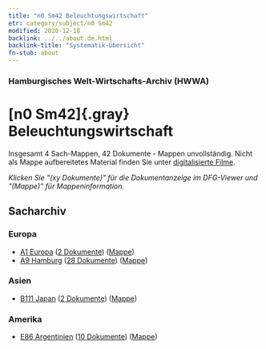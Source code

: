 ```yaml
---
title: "n0 Sm42 Beleuchtungswirtschaft"
etr: category/subject/n0 Sm42
modified: 2020-12-18
backlink: ../../about.de.html
backlink-title: "Systematik-Übersicht"
fn-stub: about
---
```


### Hamburgisches Welt-Wirtschafts-Archiv (HWWA)
# [n0 Sm42]{.gray}&#8201; Beleuchtungswirtschaft&#160; 




Insgesamt 4 Sach-Mappen, 42 Dokumente - Mappen unvollständig.
Nicht als Mappe aufbereitetes Material finden Sie unter [digitalisierte Filme](/film/h1_sh).

_Klicken Sie "(xy Dokumente)" für die Dokumentanzeige im DFG-Viewer und "(Mappe)" für Mappeninformation._

## Sacharchiv




### Europa

- [A1 Europa](../../../geo/about.de.html#A1) (<a href="https://dfg-viewer.de/show/?tx_dlf[id]=https://pm20.zbw.eu/mets/sh/1408xx/140892/1458xx/145846/public.mets.de.xml" target="_blank">2 Dokumente</a>) ([Mappe](http://purl.org/pressemappe20/folder/sh/140892,145846))
- [A9 Hamburg](../../../geo/about.de.html#A9) (<a href="https://dfg-viewer.de/show/?tx_dlf[id]=https://pm20.zbw.eu/mets/sh/1409xx/140905/1458xx/145846/public.mets.de.xml" target="_blank">28 Dokumente</a>) ([Mappe](http://purl.org/pressemappe20/folder/sh/140905,145846))

### Asien

- [B111 Japan](../../../geo/about.de.html#B111) (<a href="https://dfg-viewer.de/show/?tx_dlf[id]=https://pm20.zbw.eu/mets/sh/1412xx/141272/1458xx/145846/public.mets.de.xml" target="_blank">2 Dokumente</a>) ([Mappe](http://purl.org/pressemappe20/folder/sh/141272,145846))

### Amerika

- [E86 Argentinien](../../../geo/about.de.html#E86) (<a href="https://dfg-viewer.de/show/?tx_dlf[id]=https://pm20.zbw.eu/mets/sh/1416xx/141692/1458xx/145846/public.mets.de.xml" target="_blank">10 Dokumente</a>) ([Mappe](http://purl.org/pressemappe20/folder/sh/141692,145846))


